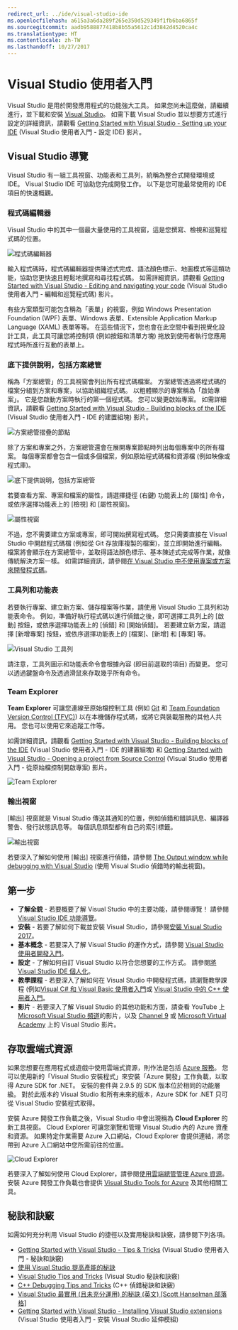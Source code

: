 ```yaml
---
redirect_url: ../ide/visual-studio-ide
ms.openlocfilehash: a615a3a6da289f265e350d529349f1fb6ba6865f
ms.sourcegitcommit: aadb9588877418b8b55a5612c1d3842d4520ca4c
ms.translationtype: HT
ms.contentlocale: zh-TW
ms.lasthandoff: 10/27/2017
---
```

# <a name="get-started-with-visual-studio"></a>Visual Studio 使用者入門
Visual Studio 是用於開發應用程式的功能強大工具。 如果您尚未這麼做，請繼續進行，並下載和安裝 [Visual Studio](https://www.visualstudio.com/vs/)。 如需下載 Visual Studio 並以想要方式進行設定的詳細資訊，請觀看 [Getting Started with Visual Studio - Setting up your IDE](https://www.youtube.com/watch?v=xLCedknQkN0&list=PLReL099Y5nRfw6VNvzMkv0sabT2crbSpK&index=1) (Visual Studio 使用者入門 - 設定 IDE) 影片。

## <a name="visual-studio-tour"></a>Visual Studio 導覽
Visual Studio 有一組工具視窗、功能表和工具列，統稱為整合式開發環境或 IDE。 Visual Studio IDE 可協助您完成開發工作。 以下是您可能最常使用的 IDE 項目的快速概觀。

### <a name="code-editor"></a>程式碼編輯器
Visual Studio 中的其中一個最大量使用的工具視窗，這是您撰寫、檢視和巡覽程式碼的位置。

![程式碼編輯器](../ide/media/VSIDE_CodeWindow.png)

輸入程式碼時，程式碼編輯器提供陳述式完成、語法顏色標示、地圖模式等這類功能，協助您更快速且輕鬆地撰寫和尋找程式碼。 如需詳細資訊，請觀看 [Getting Started with Visual Studio - Editing and navigating your code](https://www.youtube.com/watch?v=4glwwioCVjA&list=PLReL099Y5nRfw6VNvzMkv0sabT2crbSpK&index=5) (Visual Studio 使用者入門 - 編輯和巡覽程式碼) 影片。

有些方案類型可能包含稱為「表單」的視窗，例如 Windows Presentation Foundation (WPF) 表單、Windows 表單、Extensible Application Markup Language (XAML) 表單等等。 在這些情況下，您也會在此空間中看到視覺化設計工具，此工具可讓您將控制項 (例如按鈕和清單方塊) 拖放到使用者執行您應用程式時所進行互動的表單上。

### <a name="solution-explorer"></a>底下提供說明，包括方案總管
稱為「方案總管」的工具視窗會列出所有程式碼檔案。 方案總管透過將程式碼的檔案分組到方案和專案，以協助組織程式碼。 以粗體顯示的專案稱為「啟始專案」。 它是您啟動方案時執行的第一個程式碼。 您可以變更啟始專案。 如需詳細資訊，請觀看 [Getting Started with Visual Studio - Building blocks of the IDE](https://www.youtube.com/watch?v=JHc3_gsCmZg&index=2&list=PLReL099Y5nRfw6VNvzMkv0sabT2crbSpK) (Visual Studio 使用者入門 - IDE 的建置組塊) 影片。

![方案總管摺疊的節點](../ide/media/VSIDE_SolutionExplorer2_callouts.png)

 除了方案和專案之外，方案總管還會在展開專案節點時列出每個專案中的所有檔案。 每個專案都會包含一個或多個檔案，例如原始程式碼檔和資源檔 (例如映像或程式庫)。

![底下提供說明，包括方案總管](../ide/media/VSIDE_SolutionExplorer3.png)

若要查看方案、專案和檔案的屬性，請選擇捷徑 (右鍵) 功能表上的 [屬性] 命令，或依序選擇功能表上的 [檢視] 和 [屬性視窗]。

![屬性視窗](../ide/media/VSIDE_SolutionExplorer4.png)

不過，您不需要建立方案或專案，即可開始撰寫程式碼。 您只需要直接在 Visual Studio 中開啟程式碼檔 (例如從 Git 存放庫複製的檔案)，並立即開始進行編輯。 檔案將會顯示在方案總管中，並取得語法顏色標示、基本陳述式完成等作業，就像傳統解決方案一樣。 如需詳細資訊，請參閱[在 Visual Studio 中不使用專案或方案來開發程式碼](../ide/develop-code-in-visual-studio-without-projects-or-solutions.md)。

### <a name="toolbar-and-menus"></a>工具列和功能表
若要執行專案、建立新方案、儲存檔案等作業，請使用 Visual Studio 工具列和功能表命令。 例如，準備好執行程式碼以進行偵錯之後，即可選擇工具列上的 [啟動] 按鈕，或依序選擇功能表上的 [偵錯] 和 [開始偵錯]。 若要建立新方案，請選擇 [新增專案] 按鈕，或依序選擇功能表上的 [檔案]、[新增] 和 [專案] 等。

![Visual Studio 工具列](../ide/media/VSIDE_SolutionExplorer5_callouts.png)

請注意，工具列圖示和功能表命令會根據內容 (即目前選取的項目) 而變更。 您可以透過鍵盤命令及透過滑鼠來存取幾乎所有命令。

### <a name="team-explorer"></a>Team Explorer
**Team Explorer** 可讓您連線至原始檔控制工具 (例如 [Git](https://git-scm.com/) 和 [Team Foundation Version Control (TFVC)](https://www.visualstudio.com/en-us/docs/tfvc/overview)) 以在本機儲存程式碼，或將它與裝載服務的其他人共用。 您也可以使用它來追蹤工作等。

如需詳細資訊，請觀看 [Getting Started with Visual Studio - Building blocks of the IDE](https://www.youtube.com/watch?v=JHc3_gsCmZg&index=2&list=PLReL099Y5nRfw6VNvzMkv0sabT2crbSpK) (Visual Studio 使用者入門 - IDE 的建置組塊) 和 [Getting Started with Visual Studio - Opening a project from Source Control](https://www.youtube.com/watch?v=pc9vX_4RGV4&list=PLReL099Y5nRfw6VNvzMkv0sabT2crbSpK&index=3) (Visual Studio 使用者入門 - 從原始檔控制開啟專案) 影片。

![Team Explorer](../ide/media/TeamExplorer.png)

### <a name="output-window"></a>輸出視窗
[輸出] 視窗就是 Visual Studio 傳送其通知的位置，例如偵錯和錯誤訊息、編譯器警告、發行狀態訊息等。 每個訊息類型都有自己的索引標籤。

![輸出視窗](../ide/media/VSIDE_OutputWindow.png)

若要深入了解如何使用 [輸出] 視窗進行偵錯，請參閱 [The Output window while debugging with Visual Studio](https://blogs.msdn.microsoft.com/visualstudioalm/2015/02/09/the-output-window-while-debugging-with-visual-studio/) (使用 Visual Studio 偵錯時的輸出視窗)。

## <a name="first-steps"></a>第一步
- **了解全貌** - 若要概要了解 Visual Studio 中的主要功能，請參閱導覽！ 請參閱 [Visual Studio IDE 功能導覽](../ide/visual-studio-ide.md)。
- **安裝** - 若要了解如何下載並安裝 Visual Studio，請參閱[安裝 Visual Studio 2017](../install/install-visual-studio.md)。
- **基本概念** - 若要深入了解 Visual Studio 的運作方式，請參閱 [Visual Studio 使用者開發入門](../ide/get-started-developing-with-visual-studio.md)。
- **設定** - 了解如何自訂 Visual Studio 以符合您想要的工作方式。 請參閱[將 Visual Studio IDE 個人化](../ide/personalizing-the-visual-studio-ide.md)。
- **教學課程** - 若要深入了解如何在 Visual Studio 中開發程式碼，請瀏覽教學課程 (例如[Visual C# 和 Visual Basic 使用者入門](../ide/getting-started-with-visual-csharp-and-visual-basic.md)或 [Visual Studio 中的 C++ 使用者入門](../ide/getting-started-with-cpp-in-visual-studio.md)。
- **影片** - 若要深入了解 Visual Studio 的其他功能和方面，請查看 YouTube 上 [Microsoft Visual Studio 頻道](https://www.youtube.com/user/VisualStudio/videos)的影片，以及 [Channel 9](https://channel9.msdn.com/Tags/visual+studio) 或 [Microsoft Virtual Academy](https://mva.microsoft.com/product-training/visual-studio-courses#!jobf=Developer) 上的 Visual Studio 影片。

## <a name="access-cloud-based-resources"></a>存取雲端式資源
如果您想要在應用程式或遊戲中使用雲端式資源，則作法是包括 [Azure 服務](https://azure.microsoft.com/en-us/services/)。 您可以使用新的「Visual Studio 安裝程式」來安裝「Azure 開發」工作負載，以取得 Azure SDK for .NET。 安裝的套件與 2.9.5 的 SDK 版本位於相同的功能層級。 對於此版本的 Visual Studio 和所有未來的版本，Azure SDK for .NET 只可從 Visual Studio 安裝程式取得。

安裝 Azure 開發工作負載之後，Visual Studio 中會出現稱為 **Cloud Explorer** 的新工具視窗。 Cloud Explorer 可讓您瀏覽和管理 Visual Studio 內的 Azure 資產和資源。 如果特定作業需要 Azure 入口網站，Cloud Explorer 會提供連結，將您帶到 Azure 入口網站中您所需前往的位置。

![Cloud Explorer](../ide/media/VSIDE_CloudExplorer.png)

若要深入了解如何使用 Cloud Explorer，請參閱[使用雲端總管管理 Azure 資源](https://azure.microsoft.com/en-us/documentation/articles/vs-azure-tools-resources-managing-with-cloud-explorer/)。
安裝 Azure 開發工作負載也會提供 [Visual Studio Tools for Azure](https://www.visualstudio.com/vs/azure-tools/) 及其他相關工具。

## <a name="tips-and-tricks"></a>秘訣和訣竅
如需如何充分利用 Visual Studio 的捷徑以及實用秘訣和訣竅，請參閱下列各項。
- [Getting Started with Visual Studio - Tips & Tricks](https://www.youtube.com/watch?v=vmXqGwn1Glk&list=PLReL099Y5nRfw6VNvzMkv0sabT2crbSpK&index=4) (Visual Studio 使用者入門 - 秘訣和訣竅)
- [使用 Visual Studio 提高產能的秘訣](../ide/productivity-tips-for-visual-studio.md)
- [Visual Studio Tips and Tricks](https://channel9.msdn.com/events/TechEd/2013/DEV-B353) (Visual Studio 秘訣和訣竅)
- [C++ Debugging Tips and Tricks](https://channel9.msdn.com/Shows/Visual-Studio-Toolbox/C-Plus-Plus-Debugging-Tips-and-Tricks) (C++ 偵錯秘訣和訣竅)
- [Visual Studio 最實用 (且未充分運用) 的秘訣 (英文) [Scott Hanselman 部落格]](https://www.hanselman.com/blog/VisualStudiosMostUsefulAndUnderusedTips.aspx)
- [Getting Started with Visual Studio - Installing Visual Studio extensions](https://www.youtube.com/watch?v=MWLLQaknRZY&list=PLReL099Y5nRfw6VNvzMkv0sabT2crbSpK&index=7) (Visual Studio 使用者入門 - 安裝 Visual Studio 延伸模組)
